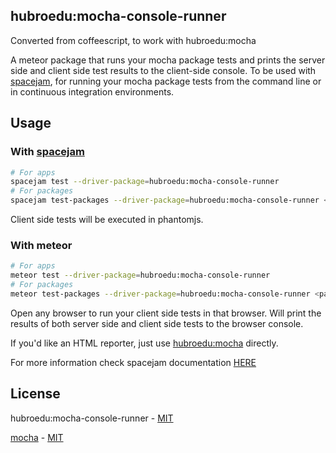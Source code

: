 ## hubroedu:mocha-console-runner

Converted from coffeescript, to work with hubroedu:mocha

A meteor package that runs your mocha package tests and prints the server side and client side test results to the client-side console. To be used with [spacejam](https://www.npmjs.com/package/spacejam), for running your mocha package tests from the command line or in continuous integration environments. 

## Usage

### With [spacejam](https://www.npmjs.com/package/spacejam)

```bash
# For apps
spacejam test --driver-package=hubroedu:mocha-console-runner
# For packages
spacejam test-packages --driver-package=hubroedu:mocha-console-runner <package(s)>

```

Client side tests will be executed in phantomjs.

### With meteor

```bash
# For apps
meteor test --driver-package=hubroedu:mocha-console-runner
# For packages
meteor test-packages --driver-package=hubroedu:mocha-console-runner <package(s)>
```

Open any browser to run your client side tests in that browser. Will  print the results of both server side and client side tests to the browser console.

If you'd like an HTML reporter, just use [hubroedu:mocha](https://atmospherejs.com/practicalmeteor/mocha) directly.

For more information check spacejam documentation [HERE](https://github.com/practicalmeteor/spacejam)
## License

hubroedu:mocha-console-runner - [MIT](https://github.com/practicalmeteor/meteor-mocha-console-runner/blob/master/LICENSE.md)

[mocha](https://github.com/mochajs/mocha) - [MIT](https://github.com/mochajs/mocha/blob/master/LICENSE)

